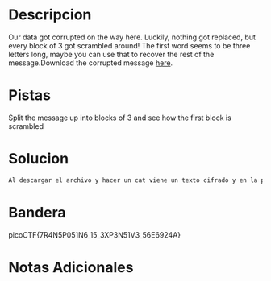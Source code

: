 # Descripcion 
Our data got corrupted on the way here. Luckily, nothing got replaced, but every block of 3 got scrambled around! The first word seems to be three letters long, maybe you can use that to recover the rest of the message.Download the corrupted message [here](https://artifacts.picoctf.net/c/191/message.txt).
# Pistas
Split the message up into blocks of 3 and see how the first block is scrambled
# Solucion 
```bash
Al descargar el archivo y hacer un cat viene un texto cifrado y en la pista nos dice que hay que dividir entre 3 el bloque y ver que sale entonces creamos un codigo en python que nos decifre el texto en utf8 recorriendo el texto en 3 para que nos de la bandera.


```
# Bandera
picoCTF{7R4N5P051N6_15_3XP3N51V3_56E6924A}
# Notas Adicionales